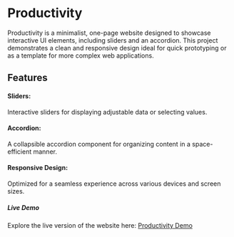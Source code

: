 # Productivity

Productivity is a minimalist, one-page website designed to showcase interactive UI elements, including sliders and an accordion. This project demonstrates a clean and responsive design ideal for quick prototyping or as a template for more complex web applications.

## Features

#### Sliders: 
Interactive sliders for displaying adjustable data or selecting values.

#### Accordion: 
A collapsible accordion component for organizing content in a space-efficient manner.

#### Responsive Design: 
Optimized for a seamless experience across various devices and screen sizes.

##### Live Demo

Explore the live version of the website here: [Productivity Demo](https://x2gut.github.io/Productivity/)

